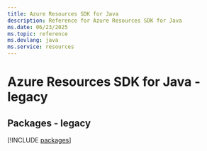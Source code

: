 ```yaml
---
title: Azure Resources SDK for Java
description: Reference for Azure Resources SDK for Java
ms.date: 06/23/2025
ms.topic: reference
ms.devlang: java
ms.service: resources
---
```

# Azure Resources SDK for Java - legacy
## Packages - legacy
[!INCLUDE [packages](resources-index.md)]